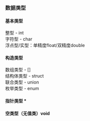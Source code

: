 ### 数据类型  
#### 基本类型
整型 - int  
字符型 - char  
浮点型/实型：单精度float/双精度double  
#### 构造类型
数组类型 - []  
结构体类型 - struct  
联合类型 - union  
枚举类型 - enum  
#### 指针类型 *  
#### 空类型（无值类）void

